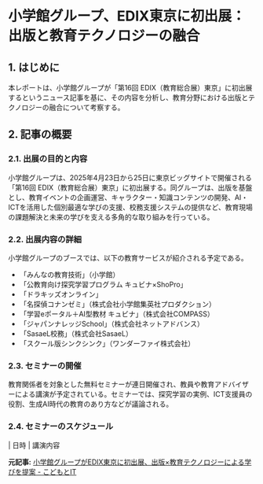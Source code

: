 # 小学館グループ、EDIX東京に初出展：出版と教育テクノロジーの融合

## 1. はじめに

本レポートは、小学館グループが「第16回 EDIX（教育総合展）東京」に初出展するというニュース記事を基に、その内容を分析し、教育分野における出版とテクノロジーの融合について考察する。

## 2. 記事の概要

### 2.1. 出展の目的と内容

小学館グループは、2025年4月23日から25日に東京ビッグサイトで開催される「第16回 EDIX（教育総合展）東京」に初出展する。同グループは、出版を基盤とし、教育イベントの企画運営、キャラクター・知識コンテンツの開発、AI・ICTを活用した個別最適な学びの支援、校務支援システムの提供など、教育現場の課題解決と未来の学びを支える多角的な取り組みを行っている。

### 2.2. 出展内容の詳細

小学館グループのブースでは、以下の教育サービスが紹介される予定である。

* 「みんなの教育技術」（小学館）
* 「公教育向け探究学習プログラム キュビナ×ShoPro」
* 「ドラキッズオンライン」
* 「名探偵コナンゼミ」（株式会社小学館集英社プロダクション）
* 「学習eポータル＋AI型教材 キュビナ」（株式会社COMPASS）
* 「ジャパンナレッジSchool」（株式会社ネットアドバンス）
* 「SasaeL校務」（株式会社SasaeL）
* 「スクール版シンクシンク」（ワンダーファイ株式会社）

### 2.3. セミナーの開催

教育関係者を対象とした無料セミナーが連日開催され、教員や教育アドバイザーによる講演が予定されている。セミナーでは、探究学習の実例、ICT支援員の役割、生成AI時代の教育のあり方などが議論される。

### 2.4. セミナーのスケジュール

| 日時 | 講演内容 

**元記事:** [小学館グループがEDIX東京に初出展、出版×教育テクノロジーによる学びを提案 - こどもとIT](https://edu.watch.impress.co.jp/docs/news/2005670.html)